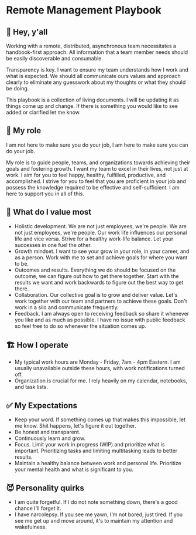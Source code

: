 # Remote Management Playbook

## 👋 Hey, y'all

Working with a remote, distributed, asynchronous team necessitates a handbook-first approach. All information that a team member needs should be easily discoverable and consumable.

Transparency is key. I want to ensure my team understands how I work and what is expected. We should all communicate ours values and approach clearly to eliminate any guesswork about my thoughts or what they should be doing.

This playbook is a collection of living documents. I will be updating it as things come up and change. If there is something you would like to see added or clarified let me know.

## 🥖 My role

I am not here to make sure you do your job, I am here to make sure you can do your job.

My role is to guide people, teams, and organizations towards achieving their goals and fostering growth. I want my team to excel in their lives, not just at work. I aim for you to feel happy, healthy, fulfilled, productive, and accomplished. I strive for you to feel that you are proficient in your job and possess the knowledge required to be effective and self-sufficient. I am here to support you in all of this.

## 💎 What do I value most

* Holistic development. We are not just employees, we're people. We are not just employees, we're people. Our work life influences our personal life and vice versa. Strive for a healthy work-life balance. Let your successes in one fuel the other.
* Growth mindset. I want to see your grow in your role, in your career, and as a person. Work with me to set and achieve goals for where you want to be.
* Outcomes and results. Everything we do should be focused on the outcome, we can figure out how to get there together. Start with the results we want and work backwards to figure out the best way to get there.
* Collaboration. Our collective goal is to grow and deliver value. Let's work together with our team and partners to achieve these goals. Don't work in a silo and communicate frequently.
* Feedback. I am always open to receiving feedback so share it whenever you like and as much as possible. I have no issue with public feedback so feel free to do so whenever the situation comes up.

## 🏗️ How I operate

* My typical work hours are Monday - Friday, 7am - 4pm Eastern. I am usually unavailable outside these hours, with work notifications turned off.
* Organization is crucial for me. I rely heavily on my calendar, notebooks, and task lists.

## ✅ My Expectations

* Keep your word. If something comes up that makes this impossible, let me know. Shit happens, let's figure it out together.
* Be honest and transparent.
* Continuously learn and grow.
* Focus. Limit your work in progress (WIP) and prioritize what is important. Prioritizing tasks and limiting multitasking leads to better results.
* Maintain a healthy balance between work and personal life. Prioritize your mental health and what is significant to you.

## 😈 Personality quirks

* I am quite forgetful. If I do not note something down, there's a good chance I'll forget it.
* I have narcolepsy. If you see me yawn, I'm not bored, just tired. If you see me get up and move around, it's to maintain my attention and wakefulness.
